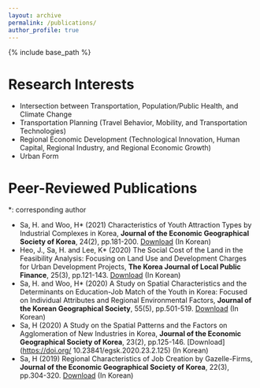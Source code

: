 ```yaml
---
layout: archive
permalink: /publications/
author_profile: true
---
```

{% include base_path %}

# Research Interests 
* Intersection between Transportation, Population/Public Health, and Climate Change
* Transportation Planning (Travel Behavior, Mobility, and Transportation Technologies)
* Regional Economic Development (Technological Innovation, Human Capital, Regional Industry, and Regional Economic Growth)
* Urban Form



Peer-Reviewed Publications
======
*: corresponding author

*  Sa, H. and Woo, H* (2021) Characteristics of Youth Attraction Types by Industrial Complexes in Korea, **Journal of the Economic Geographical Society of Korea**, 24(2), pp.181-200. [Download](https://doi.org/10.23841/egsk.2021.24.2.181) (In Korean)
* Heo, J., Sa, H. and Lee, K* (2020) The Social Cost of the Land in the Feasibility Analysis: Focusing on Land Use and Development Charges for Urban Development Projects, **The Korea Journal of Local Public Finance**, 25(3), pp.121-143. [Download](https://www.kci.go.kr/kciportal/landing/article.kci?arti_id=ART002673884) (In Korean)
* Sa, H. and Woo, H* (2020) A Study on Spatial Characteristics and the Determinants on Education-Job Match of the Youth in Korea: Focused on Individual Attributes and Regional Environmental Factors, **Journal of the Korean Geographical Society**, 55(5), pp.501-519. [Download](https://doi.org/10.22776/kgs.2020.55.5.501) (In Korean)
* Sa, H (2020) A Study on the Spatial Patterns and the Factors on Agglomeration of New Industries in Korea, **Journal of the Economic Geographical Society of Korea**, 23(2), pp.125-146. [Download](https://doi.org/ 10.23841/egsk.2020.23.2.125) (In Korean)
* Sa, H (2019) Regional Characteristics of Job Creation by Gazelle-Firms, **Journal of the Economic Geographical Society of Korea**, 22(3), pp.304-320. [Download](https://doi.org/10.23841/egsk.2019.22.3.304) (In Korean)  
